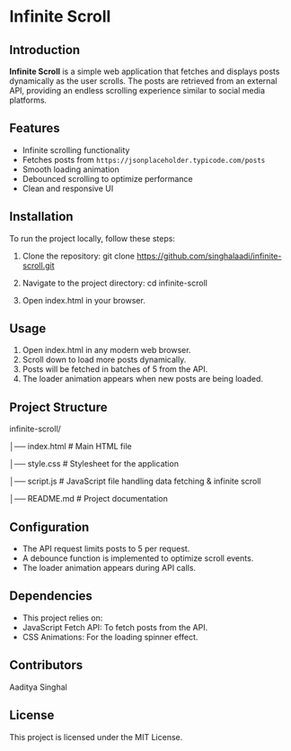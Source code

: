 # Infinite Scroll

## Introduction
**Infinite Scroll** is a simple web application that fetches and displays posts dynamically as the user scrolls. The posts are retrieved from an external API, providing an endless scrolling experience similar to social media platforms.

## Features
- Infinite scrolling functionality
- Fetches posts from `https://jsonplaceholder.typicode.com/posts`
- Smooth loading animation
- Debounced scrolling to optimize performance
- Clean and responsive UI

## Installation
To run the project locally, follow these steps:

1. Clone the repository:
   git clone https://github.com/singhalaadi/infinite-scroll.git

2. Navigate to the project directory:
   cd infinite-scroll
   
3. Open index.html in your browser.

## Usage
1. Open index.html in any modern web browser.
2. Scroll down to load more posts dynamically.
3. Posts will be fetched in batches of 5 from the API.
4. The loader animation appears when new posts are being loaded.

## Project Structure
infinite-scroll/

│── index.html        # Main HTML file

│── style.css         # Stylesheet for the application

│── script.js         # JavaScript file handling data fetching & infinite scroll

│── README.md         # Project documentation

## Configuration
- The API request limits posts to 5 per request.
- A debounce function is implemented to optimize scroll events.
- The loader animation appears during API calls.

## Dependencies
- This project relies on:
- JavaScript Fetch API: To fetch posts from the API.
- CSS Animations: For the loading spinner effect.

## Contributors
Aaditya Singhal

## License
This project is licensed under the MIT License.

